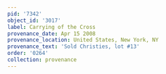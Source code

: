 ```yaml
---
pid: '7342'
object_id: '3017'
label: Carrying of the Cross
provenance_date: Apr 15 2008
provenance_location: United States, New York, NY
provenance_text: 'Sold Christies, lot #13'
order: '0264'
collection: provenance
---
```

